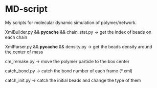 # MD-script
My scripts for molecular dynamic simulation of polymer/network.

XmlBuilder.py && __pycache__ && chain_stat.py -> get the index of beads on each chain

XmlParser.py && __pycache__ && density.py -> get the beads density around the center of mass

cm_remake.py -> move the polymer particle to the box center  

catch_bond.py -> catch the bond number of each frame (*.xml)

catch_init.py -> catch the initial beads and change the type of them
